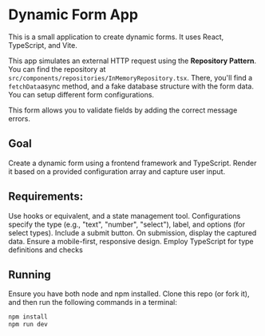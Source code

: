 # Dynamic Form App

This is a small application to create dynamic forms. It uses React, TypeScript, and Vite.

This app simulates an external HTTP request using the **Repository Pattern**. You can find the repository at `src/components/repositories/InMemoryRepository.tsx`. There, you'll find a `fetchData`async method, and a fake database structure with the form data. You can setup different form configurations.

This form allows you to validate fields by adding the correct message errors.

## Goal

Create a dynamic form using a frontend framework and TypeScript. Render it based on a provided configuration array and capture user input.

## Requirements:

Use hooks or equivalent, and a state management tool.
Configurations specify the type (e.g., "text", "number", "select"), label, and options (for select types).
Include a submit button. On submission, display the captured data.
Ensure a mobile-first, responsive design.
Employ TypeScript for type definitions and checks

## Running

Ensure you have both node and npm installed.
Clone this repo (or fork it), and then run the following commands in a terminal:

```bash
npm install
npm run dev
```
